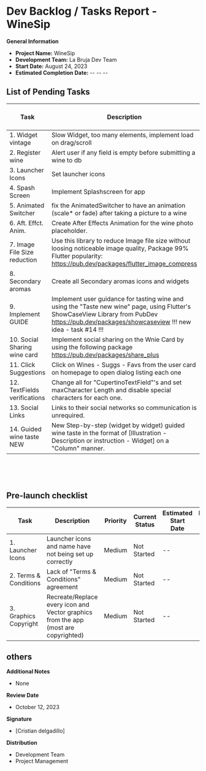 # Dev Backlog / Tasks Report - WineSip

**General Information**
- **Project Name:** WineSip
- **Development Team:** La Bruja Dev Team
- **Start Date:** August 24, 2023
- **Estimated Completion Date:** -- -- --

## List of Pending Tasks

| Task         | Description                                 | Priority | Current Status | Estimated Start Date | Estimated Finish Date | Responsible |
|--------------|---------------------------------------------|----------|----------------|-----------------------|------------------------|-------------|
| 1. Widget vintage     | Slow Widget, too many elements, implement load on drag/scroll                 | --     | Finished    | --        | --        | Cristian D.        |
| 2. Register wine  | Alert user if any field is empty before submitting a wine to db | --     | Finished    | August 30, 2023       | Septempber 1, 2023        | Cristian D.       |
| 3. Launcher Icons   | Set launcher icons              | Medium   | Not Started    | --       | --        | Cristian D.      |
| 4. Spash Screen      | Implement Splashscreen for app         | Medium   | Not Started    | --       | --      | Cristian D.         |
| 5. Animated Switcher      | fix the AnimatedSwitcher to have an animation (scale* or fade) after taking a picture to a wine         | Medium   | Not Started    | --       | --      | Cristian D.         |
| 6. Aft. Effct. Anim.      | Create After Effects Animation for the wine photo placeholder.         | Medium   | Not Started    | --       | --      | Cristian D.         |
| 7. Image File Size reduction      | Use this library to reduce Image file size without loosing noticeable image quality, Package 99% Flutter popularity:  https://pub.dev/packages/flutter_image_compress       | --   | Finished    | --       | --      | Cristian D.         |
| 8. Secondary aromas      | Create all Secondary aromas icons and widgets         | Medium   | Not Started    | --       | --      | Cristian D.         |
| 9. Implement GUIDE      | Implement user guidance for tasting wine and using the "Taste new wine" page, using Flutter's ShowCaseView Library from PubDev https://pub.dev/packages/showcaseview !!! new idea - task #14 !!!      | --   | Disposed of task    | --       | --      | Cristian D.         |
| 10. Social Sharing wine card      | Implement social sharing on the Wnie Card by using the following package https://pub.dev/packages/share_plus        | --   | Finished / not Facebook    | --       | --      | Cristian D.         |
| 11. Click Suggestions      | Click on Wines - Suggs - Favs from the user card on homepage to open dialog listing each one        | --   | Finished    | --       | --      | Cristian D.         |
| 12. TextFields verifications      | Change all for "CupertinoTextField"'s and set maxCharacter Length and disable special characters for each one.        | Medium   | Not Started    | --       | --      | Cristian D.         |
| 13. Social Links      | Links to their social networks so communication is unrequired.        | Medium   | Not Started    | --       | --      | Cristian D.         |
| 14. Guided wine taste NEW       | New Step-by-step (widget by widget) guided wine taste in the format of [Illustration - Description or instruction - Widget] on a "Column" manner.        | High   | Not Started    | --       | --      | Cristian D.         |




<br>
<br>
<br>


## Pre-launch checklist

| Task         | Description                                 | Priority | Current Status | Estimated Start Date | Estimated Finish Date | Responsible |
|--------------|---------------------------------------------|----------|----------------|-----------------------|------------------------|-------------|
| 1. Launcher Icons     | Launcher icons and name have not being set up correctly                 | Medium     | Not Started    | --        | --        | Cristian D.        |
| 2. Terms & Conditions     | Lack of "Terms & Conditions" agreement                 | Medium     | Not Started    | --        | --        | Cristian D.        |
| 3. Graphics Copyright     | Recreate/Replace every icon and Vector graphics from the app (most are copyrighted)                 | Medium     | Not Started    | --        | --        | Cristian D.        |



## others

**Additional Notes**
- None

**Review Date**
- October 12, 2023

**Signature**
- [Cristian delgadillo]

**Distribution**
- Development Team
- Project Management

